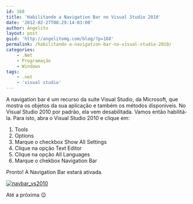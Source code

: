 ```yaml
---
id: 168
title: 'Habilitando a Navigation Bar no Visual Studio 2010'
date: '2012-02-27T08:29:14-03:00'
author: Angelito
layout: post
guid: 'http://angelitomg.com/blog/?p=168'
permalink: /habilitando-a-navigation-bar-no-visual-studio-2010/
categories:
    - .Net
    - Programação
    - Windows
tags:
    - .net
    - 'visual studio'
---
```


A navigation bar é um recurso da suíte Visual Studio, da Microsoft, que mostra os objetos da sua aplicação e também os métodos disponíveis. No Visual Studio 2010 por padrão, ela vem desabilitada. Vamos então habilitá-la. Para isto, abra o Visual Studio 2010 e clique em:

1. Tools
2. Options
3. Marque o checkbox Show All Settings
4. Clique na opção Text Editor
5. Clique na opção All Languages
6. Marque o chekbox Navigation Bar

Pronto! A Navigation Bar estará ativada.

[![](http://angelitomg.github.io/wp-content/uploads/2012/02/navbar_vs2010.png "navbar_vs2010")](http://angelitomg.github.io/wp-content/uploads/2012/02/navbar_vs2010.png)

Até a próxima 😉